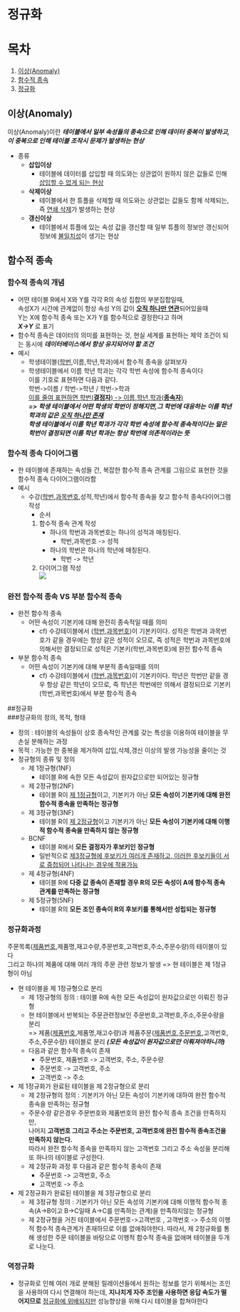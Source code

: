 정규화  
=====  

# 목차
1. [이상(Anomaly)](#이상anomaly)  
2. [함수적 종속](#함수적-종속)  
3. [정규화](#정규화)  

## 이상(Anomaly)
이상(Anomaly)이란 ***테이블에서 일부 속성들의 종속으로 인해 데이터 중복이 발생하고, 이 중복으로 인해 테이블 조작시 문제가 발생하는 현상***  
* 종류  
  * **삽입이상**  
    * 테이블에 데이터를 삽입할 때 의도와는 상관없이 원하지 않은 값들로 인해 <u>삽입할 수 없게 되는 현상</u>  
  * **삭제이상**  
    * 테이블에서 한 튜플을 삭제할 때 의도와는 상관없는 값들도 함께 삭제되는, 즉 <u>연쇄 삭제</u>가 발생하는 현상  
  * **갱신이상**  
    * 테이블에서 튜플에 있는 속성 값을 갱신할 때 일부 튜플의 정보만 갱신되어 정보에 <u>불일치성</u>이 생기는 현상  

## 함수적 종속  
### 함수적 종속의 개념  
* 어떤 테이블 R에서 X와 Y를 각각 R의 속성 집합의 부분집합일때,  
속성X가 시간에 관계없이 항상 속성 Y의 값이 <U>**오직 하나만 연관**</U>되어있을때  
Y는 X에 함수적 종속 또는 X가 Y를 함수적으로 결정한다고 하며  
***X->Y*** 로 표기  
* 함수적 종속은 데이터의 의미를 표현하는 것, 현실 세계를 표현하는 제약 조건이 되는 동시에 ***데이터베이스에서 항상 유지되어야 할 조건***  
* 예시  
  * 학생테이블(<u>학번</u>,이름,학년,학과)에서 함수적 종속을 살펴보자  
  * 학생테이블에서 이름 학년 학과는 각각 학번 속성에 함수적 종속이다  
  이를 기호로 표현하면 다음과 같다.  
  학번->이름 / 학번->학년 / 학번->학과  
  <u>이를 줄여 표현하면 학번(**결정자**) -> 이름,학년,학과(**종속자**)</u>  
  ***=> 학생 테이블에서 어떤 학생의 학번이 정해지면,그 학번에 대응하는 이름 학년 학과의 값은 <u>오직 하나만 존재</u>  
  학생 테이블에서 이름 학년 학과가 각각 학번 속성에 함수적 종속적이다는 말은 학번이 결정되면 이름 학년 학과는 항상 학번에 의존적이라는 뜻***  

### 함수적 종속 다이어그램  
* 한 테이블에 존재하는 속성들 간, 복잡한 함수적 종속 관계를 그림으로 표현한 것을 함수적 종속 다이어그램이라함  
* 예시  
  * 수강(<u>학번</u>,<u>과목번호</u>,성적,학년)에서 함수적 종속을 찾고 함수적 종속다이어그램 작성    
    * 순서  
    1. 함수적 종속 관계 작성  
        * 하나의 학번과 과목번호는 하나의 성적과 매칭된다.  
          * 학번,과목번호 -> 성적  
        * 하나의 학번은 하나의 학년에 매칭된다.  
          * 학번 -> 학년  
    2. 다이어그램 작성  
      ![](https://bbungsang.github.io/assets/fd_diagram.png)  

### 완전 함수적 종속 VS 부분 함수적 종속  
* 완전 함수적 종속  
    * 어떤 속성이 기본키에 대해 완전히 종속적일 때를 의미  
      * cf) 수강테이블에서 (<u>학번</u>,<u>과목번호</u>)이 기본키이다. 성적은 학번과 과목번호가 같을 경우에는 항상 같은 성적이 오므로, 즉 성적은 학번과 과목번호에 의해서만 결정되므로 성적은 기본키(학번,과목번호)에 완전 함수적 종속  
* 부분 함수적 종속  
    * 어떤 속성이 기본키에 대해 부분적 종속일때를 의미  
      * cf) 수강테이블에서 (<u>학번</u>,<u>과목번호</u>)이 기본키이다. 학년은 학번만 같을 경우 항상 같은 학년이 오므로, 즉 학년은 학번에만 의해서 결정되므로 기본키(학번,과목번호)에서 부분 함수적 종속  

##정규화  
###정규화의 정의, 목적, 형태  
* 정의 : 테이블의 속성들이 상호 종속적인 관계를 갖는 특성을 이용하여 테이블을 무손실 분해하는 과정  
* 목적 : 가능한 한 중복을 제거하여 삽입,삭제,갱신 이상의 발생 가능성을 줄이는 것  
* 정규형의 종류 및 정의  
  * 제 1정규형(1NF)  
    * 테이블 R에 속한 모든 속성값이 원자값으로만 되어있는 정규형  
  * 제 2정규형(2NF)  
    * 테이블 R이 <u>제 1정규형</u>이고, 기본키가 아닌 **모든 속성이 기본키에 대해 완전 함수적 종속을 만족하는 정규형**  
  * 제 3정규형(3NF)  
    * 테이블 R이 <u>제 2정규형</u>이고 기본키가 아닌 **모든 속성이 기본키에 대해 이행적 함수적 종속을 만족하지 않는 정규형**  
  * BCNF  
    * 테이블 R에서 **모든 결정자가 후보키인 정규형**  
    * 일반적으로 <u>제3정규형에 후보키가 여러개 존재하고, 이러한 후보키들이 서로 중첩되어 나타나는 경우에 적용가능</u>  
  * 제 4정규형(4NF)  
    * 테이블 R에 **다중 값 종속이 존재할 경우 R의 모든 속성이 A에 함수적 종속 관계를 만족하는 정규형**  
  * 제 5정규형(5NF)  
    * 테이블 R의 **모든 조인 종속이 R의 후보키를 통해서만 성립되는 정규형**  

### 정규화과정  
주문목록(<u>제품번호</u>,제품명,재고수량,주문번호,고객번호,주소,주문수량)의 테이블이 있다  
그리고 하나의 제품에 대해 여러 개의 주문 관련 정보가 발생 => 현 테이블은 제 1정규형이 아님  
  * 현 테이블을 제 1정규형으로 분리  
    * 제 1정규형의 정의 : 테이블 R에 속한 모든 속성값이 원자값으로만 이뤄진 정규형  
    * 현 테이블에서 반복되는 주문관련정보인 주문번호,고객번호,주소,주문수량을 분리  
    => 제품(<u>제품번호</u>,제품명,재고수량)과 제품주문(<u>제품번호</u>,<u>주문번호</u>,고객번호,주소,주문수량) 테이블로 분리 ***(모든 속성값이 원자값으로만 이뤄져야하니까)***  
    * 다음과 같은 함수적 종속이 존재  
      * 주문번호, 제품번호 -> 고객번호, 주소, 주문수량  
      * 주문번호 -> 고객번호, 주소  
      * 고객번호 -> 주소  
  * 제 1정규화가 완료된 테이블을 제 2정규형으로 분리  
    * 제 2정규형의 정의 : 기본키가 아닌 모든 속성이 기본키에 대하여 완전 함수적 종속을 만족하는 정규형  
    * 주문수량 같은경우 주문번호와 제품번호의 완전 함수적 종속 조건을 만족하지만,  
    나머지 **고객번호 그리고 주소는 주문번호, 고객번호에 완전 함수적 종속조건을 만족하지 않는다.**  
    따라서 완전 함수적 종속을 만족하지 않는 고객번호 그리고 주소 속성을 분리해 또 하나의 테이블로 구성한다.  
    * 제 2정규화 과정 후 다음과 같은 함수적 종속이 존재  
      * 주문번호 -> 고객번호, 주소  
      * 고객번호 -> 주소  
  * 제 2정규화가 완료된 테이블을 제 3정규형으로 분리  
    * 제 3정규형 정의 : 기본키가 아닌 모든 속성의 기본키에 대해 이행적 함수적 종속(A->B이고 B->C일때 A->C를 만족하는 관계)을 만족하지않는 정규형  
    * 제 2정규형을 거친 테이블에서 주문번호->고객번호 , 고객번호 -> 주소의 이행적 함수적 종속관계가 존재하므로 이를 없애줘야한다. 따라서, 제 2정규화를 통해 생성한 주문 테이블을 바탕으로 이행적 함수적 종속을 없애며 테이블을 두개로 나눈다.  

### 역정규화  
* 정규화로 인해 여러 개로 분해된 릴레이션들에서 원하는 정보를 얻기 위해서는 조인을 사용하여 다시 연결해야 하는데, **지나치게 자주 조인을 사용하면 응답 속도가 떨어지므로** <u>정규화에 위배되지만</u> 성능향상을 위해 다시 테이블을 합쳐야한다  
